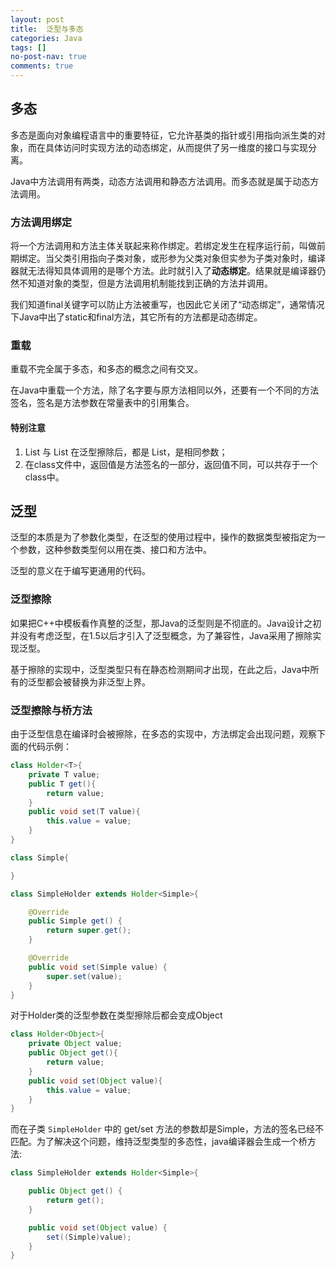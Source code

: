 ```yaml
---
layout: post
title:  泛型与多态
categories: Java
tags: []
no-post-nav: true
comments: true
---
```


## 多态

多态是面向对象编程语言中的重要特征，它允许基类的指针或引用指向派生类的对象，而在具体访问时实现方法的动态绑定，从而提供了另一维度的接口与实现分离。

Java中方法调用有两类，动态方法调用和静态方法调用。而多态就是属于动态方法调用。

### 方法调用绑定

将一个方法调用和方法主体关联起来称作绑定。若绑定发生在程序运行前，叫做前期绑定。当父类引用指向子类对象，或形参为父类对象但实参为子类对象时，编译器就无法得知具体调用的是哪个方法。此时就引入了**动态绑定**。结果就是编译器仍然不知道对象的类型，但是方法调用机制能找到正确的方法并调用。

我们知道final关键字可以防止方法被重写，也因此它关闭了“动态绑定”，通常情况下Java中出了static和final方法，其它所有的方法都是动态绑定。

### 重载

重载不完全属于多态，和多态的概念之间有交叉。

在Java中重载一个方法，除了名字要与原方法相同以外，还要有一个不同的方法签名，签名是方法参数在常量表中的引用集合。

#### 特别注意

1. List<Integer> 与 List<Long> 在泛型擦除后，都是 List，是相同参数；
2. 在class文件中，返回值是方法签名的一部分，返回值不同，可以共存于一个class中。

## 泛型

泛型的本质是为了参数化类型，在泛型的使用过程中，操作的数据类型被指定为一个参数，这种参数类型何以用在类、接口和方法中。

泛型的意义在于编写更通用的代码。

### 泛型擦除

如果把C++中模板看作真整的泛型，那Java的泛型则是不彻底的。Java设计之初并没有考虑泛型，在1.5以后才引入了泛型概念，为了兼容性，Java采用了擦除实现泛型。

基于擦除的实现中，泛型类型只有在静态检测期间才出现，在此之后，Java中所有的泛型都会被替换为非泛型上界。

### 泛型擦除与桥方法

由于泛型信息在编译时会被擦除，在多态的实现中，方法绑定会出现问题，观察下面的代码示例：

```java
class Holder<T>{
    private T value;
    public T get(){
        return value;
    }
    public void set(T value){
        this.value = value;
    }
}

class Simple{

}

class SimpleHolder extends Holder<Simple>{

    @Override
    public Simple get() {
        return super.get();
    }

    @Override
    public void set(Simple value) {
        super.set(value);
    }
}
```

对于Holder类的泛型参数在类型擦除后都会变成Object

```java
class Holder<Object>{
    private Object value;
    public Object get(){
        return value;
    }
    public void set(Object value){
        this.value = value;
    }
}
```

而在子类 `SimpleHolder` 中的 get/set 方法的参数却是Simple，方法的签名已经不匹配。为了解决这个问题，维持泛型类型的多态性，java编译器会生成一个桥方法:

```java
class SimpleHolder extends Holder<Simple>{

    public Object get() {
        return get();
    }

    public void set(Object value) {
        set((Simple)value);
    }
}
```

